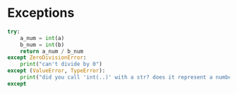 # Exceptions
```python
try:
	a_num = int(a)
	b_num = int(b)
	return a_num / b_num
except ZeroDivisionError:
	print("can't divide by 0")
except (ValueError, TypeError):
	print("did you call 'int(..)' with a str? does it represent a number?")
except 
```
<!--stackedit_data:
eyJoaXN0b3J5IjpbLTE2NzU0MjI3MzVdfQ==
-->